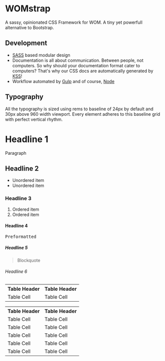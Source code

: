 <div class="wrapper wrapper--large ta-center">
  <h1 class='tilt uc fs-jumbo text-shadow-soft'>WOMstrap</h1>
  <p class='fw-light fs-jumbo'>A sassy, opinionated CSS Framework for WOM. A tiny yet powerfull alternative to Bootstrap.</p>
</div>

<h2>Development</h2>
<ul>
  <li><a class='fw-bold' href='http://sass-lang.com/'>SASS</a> based modular design</li>
  <li>Documentation is all about communication. Between people, not computers. So why should your documentation format cater to computers? That's why our CSS docs are automatically generated by <a class='fw-bold' href='http://warpspire.com/kss/'>KSS</a>!</li>
  <li>Workflow automated by <a class='fw-bold' href='http://gulpjs.com/'>Gulp</a> and of course, <a class='fw-bold' href='https://nodejs.org/en/'>Node</a></li>
</ul>

<h2>Typography</h2>

<p>
  All the typography is sized using rems to baseline of <span class='fw-bold'>24px</span> by default and 30px above 960 width viewport. Every element adheres to this baseline grid with perfect vertical rhythm.
</p>

<h1>Headline 1</h1>

<p>
  Paragraph
</p>

<h2>Headline 2</h2>

<ul>
  <li>Unordered item</li>
  <li>Unordered item</li>
</ul>

<h3>Headline 3</h3>

<ol>
  <li>Ordered item</li>
  <li>Ordered item</li>
</ol>

<h4>Headline 4</h4>

<pre>
Preformatted
</pre>

<h5>Headline 5</h5>

<blockquote>
  Blockquote
</blockquote>

  <h6>Headline 6</h6>

<table>
  <tr>
    <th>Table Header</th>
    <th>Table Header</th>
  </tr>
  <tr>
    <td>Table Cell</td>
    <td>Table Cell</td>
  </tr>
</table>


<table class='outline'>
  <tr>
    <th>Table Header</th>
    <th>Table Header</th>
  </tr>
  <tr>
    <td>Table Cell</td>
    <td>Table Cell</td>
  </tr>
    <tr>
    <td>Table Cell</td>
    <td>Table Cell</td>
  </tr>
    <tr>
    <td>Table Cell</td>
    <td>Table Cell</td>
  </tr>
    <tr>
    <td>Table Cell</td>
    <td>Table Cell</td>
  </tr>
    <tr>
    <td>Table Cell</td>
    <td>Table Cell</td>
  </tr>
</table>